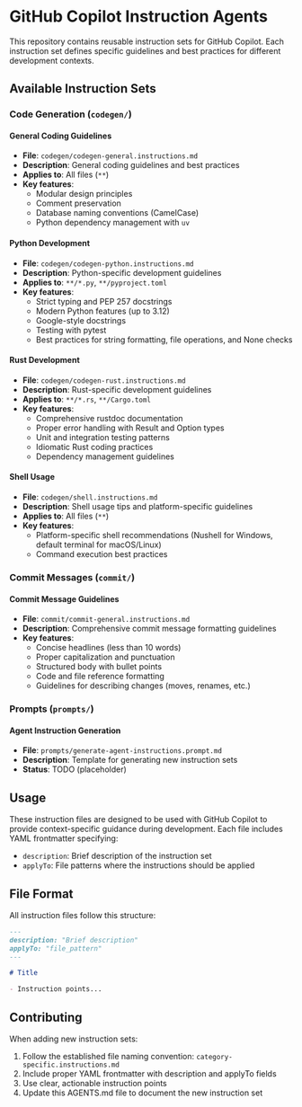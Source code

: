 # GitHub Copilot Instruction Agents

This repository contains reusable instruction sets for GitHub Copilot. Each instruction set defines specific guidelines and best practices for different development contexts.

## Available Instruction Sets

### Code Generation (`codegen/`)

#### General Coding Guidelines
- **File**: `codegen/codegen-general.instructions.md`
- **Description**: General coding guidelines and best practices
- **Applies to**: All files (`**`)
- **Key features**:
  - Modular design principles
  - Comment preservation
  - Database naming conventions (CamelCase)
  - Python dependency management with `uv`

#### Python Development
- **File**: `codegen/codegen-python.instructions.md`
- **Description**: Python-specific development guidelines
- **Applies to**: `**/*.py`, `**/pyproject.toml`
- **Key features**:
  - Strict typing and PEP 257 docstrings
  - Modern Python features (up to 3.12)
  - Google-style docstrings
  - Testing with pytest
  - Best practices for string formatting, file operations, and None checks

#### Rust Development
- **File**: `codegen/codegen-rust.instructions.md`
- **Description**: Rust-specific development guidelines
- **Applies to**: `**/*.rs`, `**/Cargo.toml`
- **Key features**:
  - Comprehensive rustdoc documentation
  - Proper error handling with Result and Option types
  - Unit and integration testing patterns
  - Idiomatic Rust coding practices
  - Dependency management guidelines

#### Shell Usage
- **File**: `codegen/shell.instructions.md`
- **Description**: Shell usage tips and platform-specific guidelines
- **Applies to**: All files (`**`)
- **Key features**:
  - Platform-specific shell recommendations (Nushell for Windows, default terminal for macOS/Linux)
  - Command execution best practices

### Commit Messages (`commit/`)

#### Commit Message Guidelines
- **File**: `commit/commit-general.instructions.md`
- **Description**: Comprehensive commit message formatting guidelines
- **Key features**:
  - Concise headlines (less than 10 words)
  - Proper capitalization and punctuation
  - Structured body with bullet points
  - Code and file reference formatting
  - Guidelines for describing changes (moves, renames, etc.)

### Prompts (`prompts/`)

#### Agent Instruction Generation
- **File**: `prompts/generate-agent-instructions.prompt.md`
- **Description**: Template for generating new instruction sets
- **Status**: TODO (placeholder)

## Usage

These instruction files are designed to be used with GitHub Copilot to provide context-specific guidance during development. Each file includes YAML frontmatter specifying:

- `description`: Brief description of the instruction set
- `applyTo`: File patterns where the instructions should be applied

## File Format

All instruction files follow this structure:

```markdown
---
description: "Brief description"
applyTo: "file_pattern"
---

# Title

- Instruction points...
```

## Contributing

When adding new instruction sets:

1. Follow the established file naming convention: `category-specific.instructions.md`
2. Include proper YAML frontmatter with description and applyTo fields
3. Use clear, actionable instruction points
4. Update this AGENTS.md file to document the new instruction set